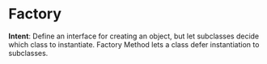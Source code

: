 # Factory

**Intent**: Define an interface for creating an object, but let subclasses decide which class to instantiate. Factory Method lets a class defer instantiation to subclasses.
